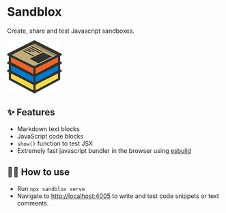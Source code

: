 # Sandblox

Create, share and test Javascript sandboxes.

[![Logo](https://raw.githubusercontent.com/robikovacs/sandblox/main/static/logo.png)](https://sandblox.run)

## ✨ Features

- Markdown text blocks
- JavaScript code blocks
- `show()` function to test JSX
- Extremely fast javascript bundler in the browser using [esbuild][]

## 💁‍♀️ How to use

- Run `npx sandblox serve`
- Navigate to <http://localhost:4005> to write and test code snippets or text comments.

[esbuild]: https://esbuild.github.io/
